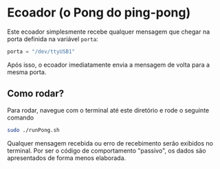 # Ecoador (o Pong do ping-pong)

Este ecoador simplesmente recebe qualquer mensagem que chegar na porta definida na variável `porta`:

```py
porta = "/dev/ttyUSB1" 
```

Após isso, o ecoador imediatamente envia a mensagem de volta para a mesma porta.

## Como rodar?

Para rodar, navegue com o terminal até este diretório e rode o seguinte comando

```sh
sudo ./runPong.sh
```

Qualquer mensagem recebida ou erro de recebimento serão exibidos no terminal. Por ser o código de comportamento "passivo", os dados são apresentados de forma menos elaborada.